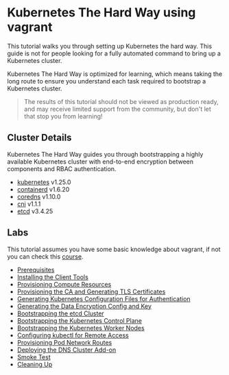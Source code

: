 # Kubernetes The Hard Way using vagrant

This tutorial walks you through setting up Kubernetes the hard way. This guide is not for people looking for a fully automated command to bring up a Kubernetes cluster.

Kubernetes The Hard Way is optimized for learning, which means taking the long route to ensure you understand each task required to bootstrap a Kubernetes cluster.

> The results of this tutorial should not be viewed as production ready, and may receive limited support from the community, but don't let that stop you from learning!


## Cluster Details

Kubernetes The Hard Way guides you through bootstrapping a highly available Kubernetes cluster with end-to-end encryption between components and RBAC authentication.

* [kubernetes](https://github.com/kubernetes/kubernetes) v1.25.0
* [containerd](https://github.com/containerd/containerd) v1.6.20
* [coredns](https://github.com/coredns/coredns) v1.10.0
* [cni](https://github.com/containernetworking/cni) v1.1.1
* [etcd](https://github.com/etcd-io/etcd) v3.4.25


## Labs

This tutorial assumes you have some basic knowledge about vagrant, if not you can check this [course](https://www.youtube.com/watch?v=vBreXjkizgo&pp=ygUbdmFncmFudCBjb3Vyc2UgZnJlZWNvZGVjYW1w).

* [Prerequisites](docs/01-prerequisites.md)
* [Installing the Client Tools](docs/02-client-tools.md)
* [Provisioning Compute Resources](docs/03-compute-resources.md)
* [Provisioning the CA and Generating TLS Certificates](docs/04-certificate-authority.md)
* [Generating Kubernetes Configuration Files for Authentication](docs/05-kubernetes-configuration-files.md)
* [Generating the Data Encryption Config and Key](docs/06-data-encryption-keys.md)
* [Bootstrapping the etcd Cluster](docs/07-bootstrapping-etcd.md)
* [Bootstrapping the Kubernetes Control Plane](docs/08-bootstrapping-kubernetes-controllers.md)
* [Bootstrapping the Kubernetes Worker Nodes](docs/09-bootstrapping-kubernetes-workers.md)
* [Configuring kubectl for Remote Access](docs/10-configuring-kubectl.md)
* [Provisioning Pod Network Routes](docs/11-pod-network-routes.md)
* [Deploying the DNS Cluster Add-on](docs/12-dns-addon.md)
* [Smoke Test](docs/13-smoke-test.md)
* [Cleaning Up](docs/14-cleanup.md)
